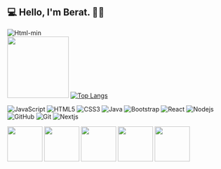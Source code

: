 ## 💻 Hello, I'm Berat. 👋🏻
![Html-min](https://user-images.githubusercontent.com/46246019/92081093-3a458500-edcb-11ea-88a4-e46d45463ce2.gif)
 <br><img height="140px" src="https://github-readme-stats.vercel.app/api?username=berat02&hide_title=true&hide_border=true&show_icons=true&include_all_commits=true&count_private=true&line_height=21&text_color=000&icon_color=000&bg_color=0,ea6161,ffc64d,fffc4d,52fa5a&theme=graywhite" />
 [![Top Langs](https://github-readme-stats.vercel.app/api/top-langs/?username=berat02&layout=compact&text_color=000&icon_color=000&bg_color=0,52fa5a,ffc64d,ffc64d,ea6161&theme=graywhite)](https://github.com/berat02/github-readme-stats)  


![JavaScript](https://img.shields.io/badge/-JavaScript-yellow?style=flat-synthwave&logo=javascript&logoColor=white)
![HTML5](https://img.shields.io/badge/-HTML5-E34F26?style=flat-synthwave&logo=html5&logoColor=white)
![CSS3](https://img.shields.io/badge/-CSS3-1572B6?style=flat-synthwave&logo=css3)
![Java](https://img.shields.io/badge/-Java-black?style=flat-synthwave&logo=git)
![Bootstrap](https://img.shields.io/badge/-Bootstrap-black?style=flat-synthwave&logo=bootstrap)
![React](https://img.shields.io/badge/-React-black?style=flat-synthwave&logo=react)
![Nodejs](https://img.shields.io/badge/-Nodejs-black?style=flat-synthwave&logo=Node.js)
![GitHub](https://img.shields.io/badge/-GitHub-black?style=flat-synthwave&logo=github)
![Git](https://img.shields.io/badge/-Git-black?style=flat-synthwave&logo=git)
![Nextjs](https://img.shields.io/badge/-Nextjs-black?style=flat)

<div>
  <a href="https://www.instagram.com/beratyldrm3402/"><img align="center" src="https://img.icons8.com/clouds/100/000000/instagram.png" width="80" margin="10"/></a>
  <a href="https://twitter.com/BeratYldrm3402"><img align="center" src="https://img.icons8.com/clouds/100/000000/twitter.png" width="80" margin="10"/></a>
  <a href="https://beratyildirim0234@gmail.com"><img align="center" src="https://img.icons8.com/clouds/100/000000/gmail.png" width="80" margin="10"/></a>
  <a href="https://github.com/berat02"><img align="center" src="https://img.icons8.com/clouds/100/000000/github.png" width="80" margin="10"/></a>
  <a href="https://reactjs.org/"><img align="center" src="https://img.icons8.com/clouds/100/000000/react.png" width="80" margin="10"/></a>
</div>
